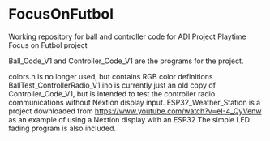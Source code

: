 # FocusOnFutbol
Working repository for ball and controller code for ADI Project Playtime Focus on Futbol project

Ball_Code_V1 and Controller_Code_V1 are the programs for the project.

colors.h is no longer used, but contains RGB color definitions
BallTest_ControllerRadio_V1.ino is currently just an old copy of Controller_Code_V1, but is intended to test the controller radio communications without Nextion display input.
ESP32_Weather_Station is a project downloaded from https://www.youtube.com/watch?v=eI-4_QyVenw as an example of using a Nextion display with an ESP32
The simple LED fading program is also included.
